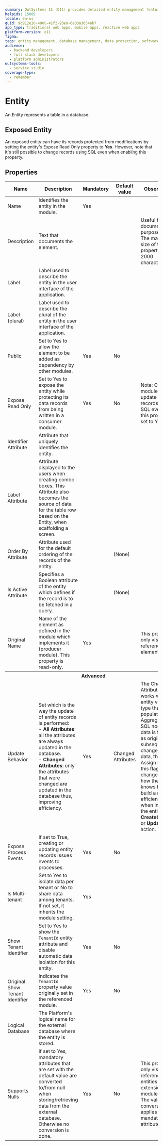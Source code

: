 ```yaml
---
summary: OutSystems 11 (O11) provides detailed entity management features, including properties for data protection and customization.
helpids: 15005
locale: en-us
guid: 9c912e20-4808-41f2-93e8-6e83a3654ab7
app_type: traditional web apps, mobile apps, reactive web apps
platform-version: o11
figma:
tags: entity management, database management, data protection, software development, outsystems platform
audience:
  - backend developers
  - full stack developers
  - platform administrators
outsystems-tools:
  - service studio
coverage-type:
  - remember
---
```


# Entity

An Entity represents a table in a database.

## Exposed Entity

An exposed entity can have its records protected from modifications by setting the entity's Expose Read Only property to **Yes**. However, note that it's still possible to change records using SQL even when enabling this property.

## Properties

<table markdown="1">
<thead>
<tr>
<th>Name</th>
<th>Description</th>
<th>Mandatory</th>
<th>Default value</th>
<th>Observations</th>
</tr>
</thead>
<tbody>
<tr>
<td title="Name">Name</td>
<td>Identifies the entity in the module.</td>
<td>Yes</td>
<td></td>
<td></td>
</tr>
<tr>
<td title="Description">Description</td>
<td>Text that documents the element.</td>
<td></td>
<td></td>
<td>Useful for documentation purpose.<br/>The maximum size of this property is 2000 characters.</td>
</tr>
<tr>
<td title="Label">Label</td>
<td>Label used to describe the entity in the user interface of the application.</td>
<td></td>
<td></td>
<td></td>
</tr>
<tr>
<td title="Label (plural)">Label (plural)</td>
<td>Label used to describe the plural of the entity in the user interface of the application.</td>
<td></td>
<td></td>
<td></td>
</tr>
<tr>
<td title="Public">Public</td>
<td>Set to Yes to allow the element to be added as dependency by other modules.</td>
<td>Yes</td>
<td>No</td>
<td></td>
</tr>
<tr>
<td title="Expose Read Only">Expose Read Only</td>
<td>Set to Yes to expose the entity while protecting its data records from being written in a consumer module.</td>
<td>Yes</td>
<td>No</td>
<td>Note: Consumer modules can update data records using SQL even when this property is set to Yes.</td>
</tr>
<tr>
<td title="Identifier Attribute">Identifier Attribute</td>
<td>Attribute that uniquely identifies the entity.</td>
<td></td>
<td></td>
<td></td>
</tr>
<tr>
<td title="Label Attribute">Label Attribute</td>
<td>Attribute displayed to the users when creating combo boxes. This Attribute also becomes the source of data for the table row based on the Entity, when scaffolding a screen.</td>
<td></td>
<td></td>
<td></td>
</tr>
<tr>
<td title="Order By Attribute">Order By Attribute</td>
<td>Attribute used for the default ordering of the records of the entity.</td>
<td></td>
<td>(None)</td>
<td></td>
</tr>
<tr>
<td title="Is Active Attribute">Is Active Attribute</td>
<td>Specifies a Boolean attribute of the entity which defines if the record is to be fetched in a query.</td>
<td></td>
<td>(None)</td>
<td></td>
</tr>
<tr>
<td title="Original Name">Original Name</td>
<td>Name of the element as defined in the module which implements it (producer module). This property is read-only.</td>
<td>Yes</td>
<td></td>
<td>This property is only visible for referenced elements.</td>
</tr>
<tr >
<th colspan="5">Advanced</th>
</tr>
<tr>
<td title="Update Behavior">Update Behavior</td>
<td>Set which is the way the update of entity records is performed:<br/> - <b>All Attributes</b>: all the attributes are always updated in the database.<br/> - <b>Changed Attributes</b>: only the attributes that were changed are updated in the database thus, improving efficiency.</td>
<td>Yes</td>
<td>Changed Attributes</td>
<td>The Change Attribute only works with an entity variable type that's populated by an Aggregate or SQL node. That data is flagged as original and subsequent changes to that data, through an Assign node, set this flag to changed. That's how the platform knows how to build a more efficient query when invoking the entity's <b>CreateOrUpdate</b> or <b>Update</b> action.</td>
</tr>
<tr>
<td title="Expose Process Events">Expose Process Events</td>
<td>If set to True, creating or updating entity records issues events to processes.</td>
<td>Yes</td>
<td>No</td>
<td></td>
</tr>
<tr>
<td title="Is Multi-tenant">Is Multi-tenant</td>
<td>Set to Yes to isolate data per tenant or No to share data among tenants. If not set, it inherits the module setting.</td>
<td>Yes</td>
<td></td>
<td></td>
</tr>
<tr>
<td title="Show Tenant Identifier">Show Tenant Identifier</td>
<td>Set to Yes to show the <code>TenantId</code> entity attribute and disable automatic data isolation for this entity.</td>
<td>Yes</td>
<td>No</td>
<td></td>
</tr>
<tr>
<td title="Original Show Tenant Identifier">Original Show Tenant Identifier</td>
<td>Indicates the <code>TenantId</code> property value originally set in the referenced module.</td>
<td>Yes</td>
<td>No</td>
<td></td>
</tr>
<tr>
<td title="Logical Database">Logical Database</td>
<td>The Platform's logical name for the external database where the entity is stored.</td>
<td></td>
<td></td>
<td></td>
</tr>
<tr>
<td title="Supports Nulls">Supports Nulls</td>
<td>If set to Yes, mandatory attributes that are set with the default value are converted to/from null when storing/retrieving data from the external database. Otherwise no conversion is done.</td>
<td>Yes</td>
<td>No</td>
<td>This property is only visible for reference entities from extension modules.<br/>The value conversion only applies to mandatory attributes.</td>
</tr>
</tbody>
</table>
